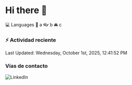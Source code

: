 # Hi there 👋

:computer: Languages
:pencil: a
:eyeglasses: b
:oncoming_automobile: c

### :zap: Actividad reciente
<!--RECENT_ACTIVITY:start-->
<!--RECENT_ACTIVITY:end-->
<!--RECENT_ACTIVITY:last_update-->
Last Updated: Wednesday, October 1st, 2025, 12:41:52 PM
<!--RECENT_ACTIVITY:last_update_end-->

### Vías de contacto

![LinkedIn](https://www.linkedin.com/in/irving-hernández-226846205/)
